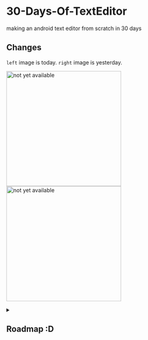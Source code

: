 # 30-Days-Of-TextEditor
making an android text editor from scratch in 30 days

## Changes
`left` image is today. `right` image is yesterday.

<img src="assets/ss1.jpg" alt="not yet available" width="300"><img src="assets/ss2.jpg" alt="not yet available" width="300">

<details>
  <summary>

## Roadmap :D

  </summary>

  ### Phase 1
  Day 1-2: custom view that renders text on canvas<br>
  Day 3-4: can touch, type text and see cursor<br>
  Day 5-6: multi-line text with scrolling<br>
  Day 7-8: text selection with highlight<br>

  ### Phase 2
  Day 9-10: can save and open text files<br>
  Day 11-12: working undo/redo system<br>
  Day 13-14: cut/copy/paste<br>
  Day 15: polish<br>

  ### Phase 3
  Day 16-17: syntax highlighting<br>
  Day 18-19: line numbers displayed in gutter<br>
  Day 20-21: find & replace<br>
  Day 22: bottom bar, cursor position (line:column)<br>

  ### Phase 4
  Day 23-24: multi-file editing with tabs<br>
  Day 24-25: auto-save & recovery<br>
  Day 26-27: customizable editor settings<br>

  ### Phase 5
  Day 28: performance optimization<br>
  Day 29: stable, polished editor<br>
  Day 30: celebrate! 🎉<br>

</details>
